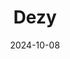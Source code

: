 ---  
layout: startup_page  
title: "Dezy"  
id: "dezy.com"  
permalink: "/dezydezy.com10082024/"  
website: "https://www.dezy.com/in"  
funding_round: "Growth Round"  
funding_amount: "$6M"  
investors: "Alphawave, Chiratae Ventures, Peak XV's Surge"  
about: "Dezy provides consumer-centric dental services using innovative technology and expert healthcare professionals. It offers services through online consultation, a clinic network, and at-home options, aiming to deliver high-quality and cost-effective dental care."  
markets: "Healthtech, Dental Care"  
hq: "Singapore, Singapore, Singapore"  
founded_year: "2019"  
linkedin: "https://sg.linkedin.com/company/dezy"  
twitter: "https://twitter.com/hellodezy"  
instagram: ""  
facebook: "https://www.facebook.com/profile.php?id=100087464776676"  
crunchbase: "https://www.crunchbase.com/organization/smiles-ai"  
pitchbook: ""  

date_display: "08-Oct-2024"  
date: "2024-10-08"

# SEO Optimization  
meta_title: "Dezy - Growth Round Funding ($6M)"  
meta_description: "Dezy, Dezy provides consumer-centric dental services using innovative technology and expert healthcare professionals. It offers services through online cons..."  
meta_keywords: "Dezy, Healthtech, Dental Care, Growth Round funding"  
canonical_url: "https://startup.projectstartups.com/dezydezy.com10082024/"  
---